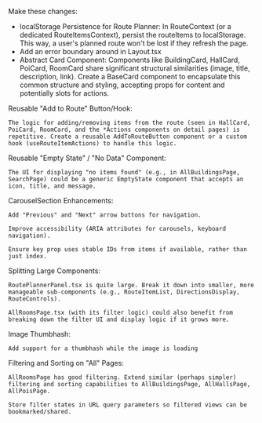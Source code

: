 Make these changes:

- localStorage Persistence for Route Planner: In RouteContext (or a dedicated RouteItemsContext), persist the routeItems to localStorage. This way, a user's planned route won't be lost if they refresh the page.
- Add an error boundary around <Outlet /> in Layout.tsx
- Abstract Card Component:    Components like BuildingCard, HallCard, PoiCard, RoomCard share significant structural similarities (image, title, description, link). Create a BaseCard component to encapsulate this common structure and styling, accepting props for content and potentially slots for actions.

Reusable "Add to Route" Button/Hook:

    The logic for adding/removing items from the route (seen in HallCard, PoiCard, RoomCard, and the *Actions components on detail pages) is repetitive. Create a reusable AddToRouteButton component or a custom hook (useRouteItemActions) to handle this logic.

Reusable "Empty State" / "No Data" Component:

    The UI for displaying "no items found" (e.g., in AllBuildingsPage, SearchPage) could be a generic EmptyState component that accepts an icon, title, and message.

CarouselSection Enhancements:

    Add "Previous" and "Next" arrow buttons for navigation.

    Improve accessibility (ARIA attributes for carousels, keyboard navigation).

    Ensure key prop uses stable IDs from items if available, rather than just index.


Splitting Large Components:

    RoutePlannerPanel.tsx is quite large. Break it down into smaller, more manageable sub-components (e.g., RouteItemList, DirectionsDisplay, RouteControls).

    AllRoomsPage.tsx (with its filter logic) could also benefit from breaking down the filter UI and display logic if it grows more.

Image Thumbhash:

    Add support for a thumbhash while the image is loading

Filtering and Sorting on "All" Pages:

    AllRoomsPage has good filtering. Extend similar (perhaps simpler) filtering and sorting capabilities to AllBuildingsPage, AllHallsPage, AllPoisPage.

    Store filter states in URL query parameters so filtered views can be bookmarked/shared.

    